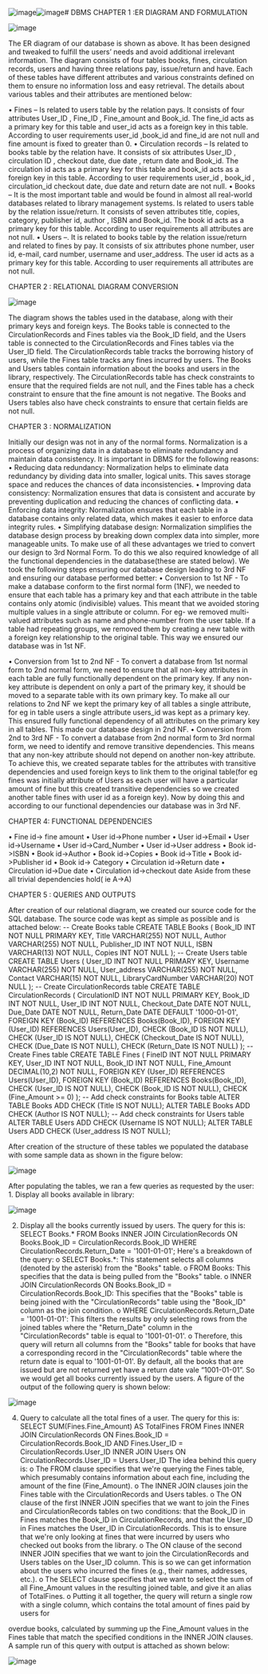 ![image](https://github.com/Satvik2810/DBMS/assets/81152998/06534e7f-0d77-4e4e-b5bb-471f38f5c0fa)![image](https://github.com/Satvik2810/DBMS/assets/81152998/3acc4086-f4e9-4dc2-8c37-202edfa293fd)# DBMS
CHAPTER 1 :ER DIAGRAM AND FORMULATION

![image](https://github.com/Satvik2810/DBMS/assets/81152998/6048c47c-bc2a-40b8-95f4-7ca9f9687097)


The ER diagram of our database is shown as above. It has been designed and tweaked to fulfill the users’ needs and avoid additional irrelevant information. The diagram consists of four tables books, fines, circulation records, users and having three relations pay, issue/return and have. Each of these tables have different attributes and various constraints defined on them to ensure no information loss and easy retrieval. The details about various tables and their attributes are mentioned below:

• Fines – Is related to users table by the relation pays. It consists of four attributes User_ID , Fine_ID , Fine_amount and Book_id. The fine_id acts as a primary key for this table and user_id acts as a foreign key in this table. According to user requirements user_id ,book_id and fine_id are not null and fine amount is fixed to greater than 0.
• Circulation records – Is related to books table by the relation have. It consists of six attributes User_ID , circulation ID , checkout date, due date , return date and Book_id. The circulation id acts as a primary key for this table and book_id acts as a foreign key in this table. According to user requirements user_id , book_id , circulation_id checkout date, due date and return date are not null.
• Books – It is the most important table and would be found in almost all real-world databases related to library management systems. Is related to users table by the relation issue/return. It consists of seven attributes title, copies, category, publisher id, author , ISBN and Book_id. The book id acts as a primary key for this table. According to user requirements all attributes are not null.
• Users –. It is related to books table by the relation issue/return and related to fines by pay. It consists of six attributes phone number, user id, e-mail, card number, username and user_address. The user id acts as a primary key for this table. According to user requirements all attributes are not null.


CHAPTER 2 : RELATIONAL DIAGRAM CONVERSION

![image](https://github.com/Satvik2810/DBMS/assets/81152998/38ebf2e1-2ee8-4159-9d81-80b3ba0a6447)

  
The diagram shows the tables used in the database, along with their primary keys and foreign keys. The Books table is connected to the CirculationRecords and Fines tables via the Book_ID field, and the Users table is connected to the CirculationRecords and Fines tables via the User_ID field. The CirculationRecords table tracks the borrowing history of users, while the Fines table tracks any fines incurred by users. The Books and Users tables contain information about the books and users in the library, respectively. The CirculationRecords table has check constraints to ensure that the required fields are not null, and the Fines table has a check constraint to ensure that the fine amount is not negative. The Books and Users tables also have check constraints to ensure that certain fields are not null.


CHAPTER 3 : NORMALIZATION

Initially our design was not in any of the normal forms. Normalization is a process of organizing data in a database to eliminate redundancy and maintain data consistency. It is important in DBMS for the following reasons:
• Reducing data redundancy: Normalization helps to eliminate data redundancy by dividing data into smaller, logical units. This saves storage space and reduces the chances of data inconsistencies.
• Improving data consistency: Normalization ensures that data is consistent and accurate by preventing duplication and reducing the chances of conflicting data.
• Enforcing data integrity: Normalization ensures that each table in a database contains only related data, which makes it easier to enforce data integrity rules.
• Simplifying database design: Normalization simplifies the database design process by breaking down complex data into simpler, more manageable units.
To make use of all these advantages we tried to convert our design to 3rd Normal Form. To do this we also required knowledge of all the functional dependencies in the database(these are stated below). We took the following steps ensuring our database design leading to 3rd NF and ensuring our database performed better:
• Conversion to 1st NF - To make a database conform to the first normal form (1NF), we needed to ensure that each table has a primary key and that each attribute in the table contains only atomic (indivisible) values. This meant that we avoided storing multiple values in a single attribute or column. For eg- we removed multi-valued attributes such as name and phone-number from the user table. If a table had repeating groups, we removed them by creating a new table with a foreign key relationship to the original table. This way we ensured our database was in 1st NF.


• Conversion from 1st to 2nd NF - To convert a database from 1st normal form to 2nd normal form, we need to ensure that all non-key attributes in each table are fully functionally dependent on the primary key. If any non-key attribute is dependent on only a part of the primary key, it should be moved to a separate table with its own primary key. To make all our relations to 2nd NF we kept the primary key of all tables a single attribute, for eg in table users a single attribute users_id was kept as a primary key. This ensured fully functional dependency of all attributes on the primary key in all tables. This made our database design in 2nd NF.
• Conversion from 2nd to 3rd NF - To convert a database from 2nd normal form to 3rd normal form, we need to identify and remove transitive dependencies. This means that any non-key attribute should not depend on another non-key attribute. To achieve this, we created separate tables for the attributes with transitive dependencies and used foreign keys to link them to the original table(for eg fines was initially attribute of Users as each user will have a particular amount of fine but this created transitive dependencies so we created another table fines with user id as a foreign key). Now by doing this and according to our functional dependencies our database was in 3rd NF.


CHAPTER 4: FUNCTIONAL DEPENDENCIES

• Fine id-> fine amount
• User id->Phone number
• User id->Email
• User id->Username
• User id->Card_Number
• User id->User address
• Book id->ISBN
• Book id->Author
• Book id->Copies
• Book id->Title
• Book id->Publisher id
• Book id-> Category
• Circulation id->Return date
• Circulation id->Due date
• Circulation id->checkout date
Aside from these all trivial dependencies hold( ie A->A)


CHAPTER 5 : QUERIES AND OUTPUTS

After creation of our relational diagram, we created our source code for the SQL database. The source code was kept as simple as possible and is attached below:
-- Create Books table
CREATE TABLE Books (
Book_ID INT NOT NULL PRIMARY KEY, Title VARCHAR(255) NOT NULL,
Author VARCHAR(255) NOT NULL, Publisher_ID INT NOT NULL,
ISBN VARCHAR(13) NOT NULL,
Copies INT NOT NULL
);
-- Create Users table
CREATE TABLE Users (
User_ID INT NOT NULL PRIMARY KEY, Username VARCHAR(255) NOT NULL, User_address VARCHAR(255) NOT NULL, Contact VARCHAR(15) NOT NULL, LibraryCardNumber VARCHAR(20) NOT NULL );
-- Create CirculationRecords table
CREATE TABLE CirculationRecords (
CirculationID INT NOT NULL PRIMARY KEY,
Book_ID INT NOT NULL,
User_ID INT NOT NULL,
Checkout_Date DATE NOT NULL,
Due_Date DATE NOT NULL,
Return_Date DATE DEFAULT '1000-01-01',
FOREIGN KEY (Book_ID) REFERENCES Books(Book_ID), FOREIGN KEY (User_ID) REFERENCES Users(User_ID), CHECK (Book_ID IS NOT NULL),
CHECK (User_ID IS NOT NULL),
CHECK (Checkout_Date IS NOT NULL),
CHECK (Due_Date IS NOT NULL),
CHECK (Return_Date IS NOT NULL)
);
-- Create Fines table
CREATE TABLE Fines (
FineID INT NOT NULL PRIMARY KEY,
User_ID INT NOT NULL,
Book_ID INT NOT NULL,
Fine_Amount DECIMAL(10,2) NOT NULL,
FOREIGN KEY (User_ID) REFERENCES Users(User_ID), FOREIGN KEY (Book_ID) REFERENCES Books(Book_ID), CHECK (User_ID IS NOT NULL),
CHECK (Book_ID IS NOT NULL),
CHECK (Fine_Amount >= 0)
);
-- Add check constraints for Books table
ALTER TABLE Books ADD CHECK (Title IS NOT NULL); ALTER TABLE Books ADD CHECK (Author IS NOT NULL);
-- Add check constraints for Users table
ALTER TABLE Users ADD CHECK (Username IS NOT NULL); ALTER TABLE Users ADD CHECK (User_address IS NOT NULL);


After creation of the structure of these tables we populated the database with some sample data as shown in the figure below:

![image](https://github.com/Satvik2810/DBMS/assets/81152998/0441a045-e31e-47cc-a364-35368c28d1d2)

After populating the tables, we ran a few queries as requested by the user: 1. Display all books available in library:

![image](https://github.com/Satvik2810/DBMS/assets/81152998/1551dcb6-4b01-4516-a517-acad91502595)


2. Display all the books currently issued by users. The query for this is:
SELECT Books.*
FROM Books
INNER JOIN CirculationRecords ON Books.Book_ID = CirculationRecords.Book_ID WHERE CirculationRecords.Return_Date = '1001-01-01';
Here's a breakdown of the query:
o SELECT Books.*: This statement selects all columns (denoted by the asterisk)
from the "Books" table.
o FROM Books: This specifies that the data is being pulled from the "Books"
table.
o INNER JOIN CirculationRecords ON Books.Book_ID =
CirculationRecords.Book_ID: This specifies that the "Books" table is being joined with the "CirculationRecords" table using the "Book_ID" column as the join condition.
o WHERE CirculationRecords.Return_Date = '1001-01-01': This filters the results by only selecting rows from the joined tables where the "Return_Date" column in the "CirculationRecords" table is equal to '1001-01-01'.
o Therefore, this query will return all columns from the "Books" table for books that have a corresponding record in the "CirculationRecords" table where the return date is equal to '1001-01-01'. By default, all the books that are issued but are not returned yet have a return date vale “1001-01-01”. So we would get all books currently issued by the users.
A figure of the output of the following query is shown below:

![image](https://github.com/Satvik2810/DBMS/assets/81152998/790cdbee-3e5e-49f6-8d89-3708f998d221)


4. Query to calculate all the total fines of a user. The query for this is:
SELECT SUM(Fines.Fine_Amount) AS TotalFines
FROM Fines
INNER JOIN CirculationRecords ON Fines.Book_ID = CirculationRecords.Book_ID AND Fines.User_ID = CirculationRecords.User_ID
INNER JOIN Users ON CirculationRecords.User_ID = Users.User_ID The idea behind this query is:
o The FROM clause specifies that we're querying the Fines table, which presumably contains information about each fine, including the amount of the fine (Fine_Amount).
o The INNER JOIN clauses join the Fines table with the CirculationRecords and Users tables.
o The ON clause of the first INNER JOIN specifies that we want to join the Fines and CirculationRecords tables on two conditions: that the Book_ID in Fines matches the Book_ID in CirculationRecords, and that the User_ID in Fines matches the User_ID in CirculationRecords. This is to ensure that we're only looking at fines that were incurred by users who checked out books from the library.
o The ON clause of the second INNER JOIN specifies that we want to join the CirculationRecords and Users tables on the User_ID column. This is so we can get information about the users who incurred the fines (e.g., their names, addresses, etc.).
o The SELECT clause specifies that we want to select the sum of all Fine_Amount values in the resulting joined table, and give it an alias of TotalFines.
o Putting it all together, the query will return a single row with a single column, which contains the total amount of fines paid by users for


overdue books, calculated by summing up the Fine_Amount values in the Fines table that match the specified conditions in the INNER JOIN clauses.
A sample run of this query with output is attached as shown below:

![image](https://github.com/Satvik2810/DBMS/assets/81152998/ba254283-241c-4fb3-9be5-14c26d48454a)
 
